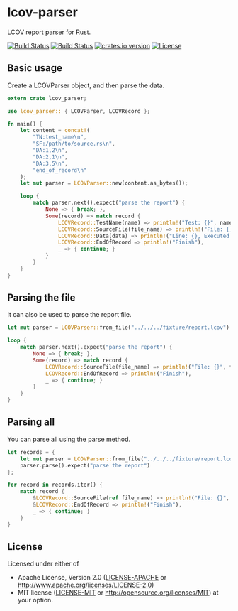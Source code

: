 # lcov-parser

LCOV report parser for Rust.

[![Build Status](https://travis-ci.org/holyshared/lcov-parser.svg)](https://travis-ci.org/holyshared/lcov-parser)
[![Build Status](https://ci.appveyor.com/api/projects/status/q83stma2v57joiwy/branch/master?svg=true)](https://ci.appveyor.com/project/holyshared/lcov-parser/branch/master)
[![crates.io version](https://img.shields.io/crates/v/lcov-parser.svg)](https://crates.io/crates/lcov-parser)
[![License](https://img.shields.io/crates/l/lcov-parser.svg)](https://github.com/holyshared/lcov-parser/blob/master/LICENSE)

## Basic usage

Create a LCOVParser object, and then parse the data.

```rust
extern crate lcov_parser;

use lcov_parser:: { LCOVParser, LCOVRecord };

fn main() {
    let content = concat!(
        "TN:test_name\n",
        "SF:/path/to/source.rs\n",
        "DA:1,2\n",
        "DA:2,1\n",
        "DA:3,5\n",
        "end_of_record\n"
    );
    let mut parser = LCOVParser::new(content.as_bytes());

    loop {
        match parser.next().expect("parse the report") {
            None => { break; },
            Some(record) => match record {
                LCOVRecord::TestName(name) => println!("Test: {}", name.unwrap()),
                LCOVRecord::SourceFile(file_name) => println!("File: {}", file_name),
                LCOVRecord::Data(data) => println!("Line: {}, Executed: {}", data.line, data.count),
                LCOVRecord::EndOfRecord => println!("Finish"),
                _ => { continue; }
            }
        }
    }
}
```

## Parsing the file

It can also be used to parse the report file.

```rust
let mut parser = LCOVParser::from_file("../../../fixture/report.lcov").unwrap();

loop {
    match parser.next().expect("parse the report") {
        None => { break; },
        Some(record) => match record {
            LCOVRecord::SourceFile(file_name) => println!("File: {}", file_name),
            LCOVRecord::EndOfRecord => println!("Finish"),
            _ => { continue; }
        }
    }
}
```

## Parsing all

You can parse all using the parse method.

```rust
let records = {
    let mut parser = LCOVParser::from_file("../../../fixture/report.lcov").unwrap();
    parser.parse().expect("parse the report")
};

for record in records.iter() {
    match record {
        &LCOVRecord::SourceFile(ref file_name) => println!("File: {}", file_name),
        &LCOVRecord::EndOfRecord => println!("Finish"),
        _ => { continue; }
    }
}
```

## License

Licensed under either of
 * Apache License, Version 2.0 ([LICENSE-APACHE](LICENSE-APACHE) or http://www.apache.org/licenses/LICENSE-2.0)
 * MIT license ([LICENSE-MIT](LICENSE-MIT) or http://opensource.org/licenses/MIT)
at your option.
